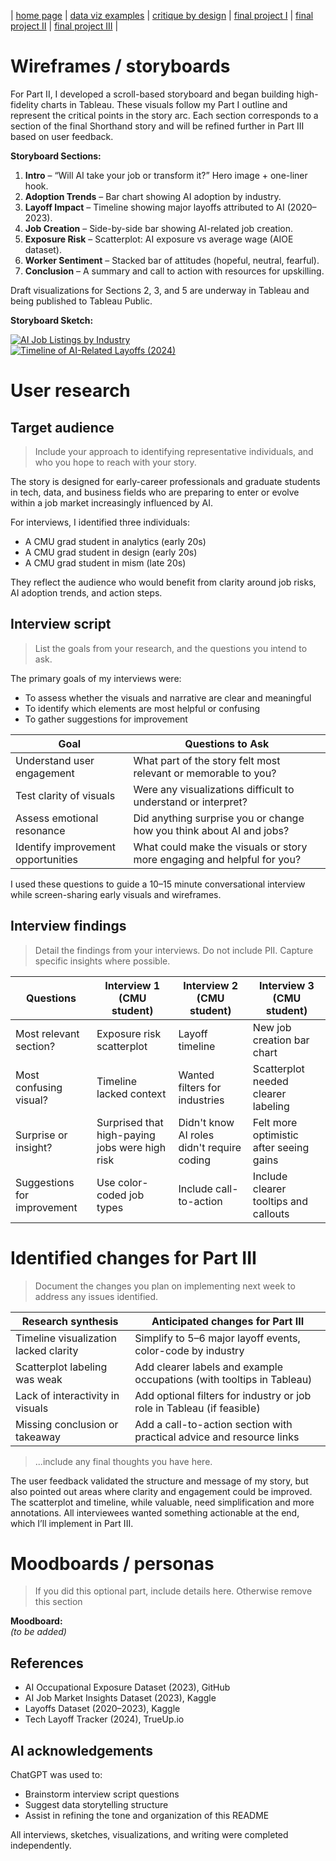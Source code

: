 | [home page](https://smadinen7.github.io/saipranav_tswd-portfolio/) | [data viz examples](dataviz-examples) | [critique by design](critique-by-design) | [final project I](final-project-part-one) | [final project II](final-project-part-two) | [final project III](final-project-part-three) |

# Wireframes / storyboards
For Part II, I developed a scroll-based storyboard and began building high-fidelity charts in Tableau. These visuals follow my Part I outline and represent the critical points in the story arc. Each section corresponds to a section of the final Shorthand story and will be refined further in Part III based on user feedback.

**Storyboard Sections:**
1. **Intro** – “Will AI take your job or transform it?” Hero image + one-liner hook.
2. **Adoption Trends** – Bar chart showing AI adoption by industry.
3. **Layoff Impact** – Timeline showing major layoffs attributed to AI (2020–2023).
4. **Job Creation** – Side-by-side bar showing AI-related job creation.
5. **Exposure Risk** – Scatterplot: AI exposure vs average wage (AIOE dataset).
6. **Worker Sentiment** – Stacked bar of attitudes (hopeful, neutral, fearful).
7. **Conclusion** – A summary and call to action with resources for upskilling.

Draft visualizations for Sections 2, 3, and 5 are underway in Tableau and being published to Tableau Public.

**Storyboard Sketch:**  
<div class='tableauPlaceholder' id='viz1744958825022' style='position: relative'><noscript><a href='#'><img alt='AI Job Listings by Industry ' src='https:&#47;&#47;public.tableau.com&#47;static&#47;images&#47;AI&#47;AIJobListingsbyIndustry&#47;Sheet1&#47;1_rss.png' style='border: none' /></a></noscript><object class='tableauViz'  style='display:none;'><param name='host_url' value='https%3A%2F%2Fpublic.tableau.com%2F' /> <param name='embed_code_version' value='3' /> <param name='site_root' value='' /><param name='name' value='AIJobListingsbyIndustry&#47;Sheet1' /><param name='tabs' value='no' /><param name='toolbar' value='yes' /><param name='static_image' value='https:&#47;&#47;public.tableau.com&#47;static&#47;images&#47;AI&#47;AIJobListingsbyIndustry&#47;Sheet1&#47;1.png' /> <param name='animate_transition' value='yes' /><param name='display_static_image' value='yes' /><param name='display_spinner' value='yes' /><param name='display_overlay' value='yes' /><param name='display_count' value='yes' /><param name='language' value='en-US' /><param name='filter' value='publish=yes' /></object></div>                
<script type='text/javascript'>
  var divElement = document.getElementById('viz1744958825022');
  var vizElement = divElement.getElementsByTagName('object')[0];
  vizElement.style.width='100%';
  vizElement.style.height=(divElement.offsetWidth*0.75)+'px';
  var scriptElement = document.createElement('script');
  scriptElement.src = 'https://public.tableau.com/javascripts/api/viz_v1.js';
  vizElement.parentNode.insertBefore(scriptElement, vizElement);
</script>

<div class='tableauPlaceholder' id='viz1744961289032' style='position: relative'><noscript><a href='#'><img alt='Timeline of AI-Related Layoffs (2024) ' src='https:&#47;&#47;public.tableau.com&#47;static&#47;images&#47;Ti&#47;TimelineofAI-RelatedLayoffs2024&#47;Sheet1&#47;1_rss.png' style='border: none' /></a></noscript><object class='tableauViz'  style='display:none;'><param name='host_url' value='https%3A%2F%2Fpublic.tableau.com%2F' /> <param name='embed_code_version' value='3' /> <param name='site_root' value='' /><param name='name' value='TimelineofAI-RelatedLayoffs2024&#47;Sheet1' /><param name='tabs' value='no' /><param name='toolbar' value='yes' /><param name='static_image' value='https:&#47;&#47;public.tableau.com&#47;static&#47;images&#47;Ti&#47;TimelineofAI-RelatedLayoffs2024&#47;Sheet1&#47;1.png' /> <param name='animate_transition' value='yes' /><param name='display_static_image' value='yes' /><param name='display_spinner' value='yes' /><param name='display_overlay' value='yes' /><param name='display_count' value='yes' /><param name='language' value='en-US' /><param name='filter' value='publish=yes' /></object></div>                
<script type='text/javascript'>
  var divElement = document.getElementById('viz1744961289032');
  var vizElement = divElement.getElementsByTagName('object')[0];
  vizElement.style.width='100%';
  vizElement.style.height=(divElement.offsetWidth*0.75)+'px';
  var scriptElement = document.createElement('script');
  scriptElement.src = 'https://public.tableau.com/javascripts/api/viz_v1.js';
  vizElement.parentNode.insertBefore(scriptElement, vizElement);
</script>

# User research 

## Target audience
> Include your approach to identifying representative individuals, and who you hope to reach with your story. 

The story is designed for early-career professionals and graduate students in tech, data, and business fields who are preparing to enter or evolve within a job market increasingly influenced by AI.

For interviews, I identified three individuals:
- A CMU grad student in analytics (early 20s)
- A CMU grad student in design (early 20s)
- A CMU grad student in mism (late 20s)

They reflect the audience who would benefit from clarity around job risks, AI adoption trends, and action steps.

## Interview script
> List the goals from your research, and the questions you intend to ask. 

The primary goals of my interviews were:
- To assess whether the visuals and narrative are clear and meaningful
- To identify which elements are most helpful or confusing
- To gather suggestions for improvement

| Goal                                | Questions to Ask                                                             |
|-------------------------------------|------------------------------------------------------------------------------|
| Understand user engagement          | What part of the story felt most relevant or memorable to you?              |
| Test clarity of visuals             | Were any visualizations difficult to understand or interpret?               |
| Assess emotional resonance          | Did anything surprise you or change how you think about AI and jobs?        |
| Identify improvement opportunities  | What could make the visuals or story more engaging and helpful for you?     |

I used these questions to guide a 10–15 minute conversational interview while screen-sharing early visuals and wireframes.

## Interview findings
> Detail the findings from your interviews.  Do not include PII.  Capture specific insights where possible.

| Questions                            | Interview 1 (CMU student)                  | Interview 2 (CMU student)                    | Interview 3 (CMU student)                  |
|--------------------------------------|--------------------------------------------|------------------------------------------|-------------------------------------------|
| Most relevant section?               | Exposure risk scatterplot                   | Layoff timeline                           | New job creation bar chart                 |
| Most confusing visual?               | Timeline lacked context                     | Wanted filters for industries             | Scatterplot needed clearer labeling        |
| Surprise or insight?                 | Surprised that high-paying jobs were high risk | Didn't know AI roles didn't require coding | Felt more optimistic after seeing gains    |
| Suggestions for improvement          | Use color-coded job types                   | Include call-to-action                    | Include clearer tooltips and callouts      |

# Identified changes for Part III
> Document the changes you plan on implementing next week to address any issues identified.  

| Research synthesis                           | Anticipated changes for Part III                                              |
|----------------------------------------------|-------------------------------------------------------------------------------|
| Timeline visualization lacked clarity        | Simplify to 5–6 major layoff events, color-code by industry                   |
| Scatterplot labeling was weak                | Add clearer labels and example occupations (with tooltips in Tableau)         |
| Lack of interactivity in visuals             | Add optional filters for industry or job role in Tableau (if feasible)        |
| Missing conclusion or takeaway               | Add a call-to-action section with practical advice and resource links         |

> ...include any final thoughts you have here. 

The user feedback validated the structure and message of my story, but also pointed out areas where clarity and engagement could be improved. The scatterplot and timeline, while valuable, need simplification and more annotations. All interviewees wanted something actionable at the end, which I’ll implement in Part III.

# Moodboards / personas
> If you did this optional part, include details here.  Otherwise remove this section

**Moodboard:**  
*(to be added)*

## References
- AI Occupational Exposure Dataset (2023), GitHub  
- AI Job Market Insights Dataset (2023), Kaggle  
- Layoffs Dataset (2020–2023), Kaggle  
- Tech Layoff Tracker (2024), TrueUp.io  

## AI acknowledgements
ChatGPT was used to:
- Brainstorm interview script questions  
- Suggest data storytelling structure  
- Assist in refining the tone and organization of this README  

All interviews, sketches, visualizations, and writing were completed independently.
